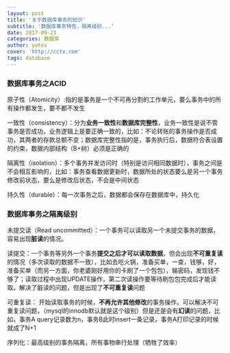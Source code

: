 ```yaml
---
layout: post
title: '关于数据库事务的知识'
subtitle: '数据库事务特性，隔离级别...'
date: 2017-09-23
categories: 数据库
author: yates
cover: 'http://cctv.com'
tags: database
---
```


### 数据库事务之ACID
原子性（Atomicity）:指的是事务是一个不可再分割的工作单元，要么事务中的所有操作都发生，要不都不发生

一致性（consistency）：分为**业务一致性**和**数据库完整性**，业务一致性是说不管事务是否成功，业务逻辑上是要正确一致的，比如：不论转账的事务操作是否成功，其两者的存款总额不变；数据库完整性指的是，事务执行后，数据符合表设置的约束，数据内部结构（B+树）必须是正确的

隔离性（isolation）：多个事务并发访问时（特别是访问相同数据时），事务之间是不会相互影响的，比如：事务查看数据更新时，数据所处的状态要么是另一个事务修改前状态，要么是修改后状态，不会是中间状态

持久性（durable）：每一次事务之后，数据都会保存在数据库中，持久化

### 数据库事务之隔离级别
未提交读（Read uncommitted）：一个事务可以读取另一个未提交事务的数据，容易出现**脏读**的情况。

读提交：一个事务等另外一个事务**提交之后才可以读取数据**，但会出现**不可重复读**的情况（多次读取的数据不一致），比如去吃火锅，准备买单，一查，钱够，好，准备买单（而另一方面，你老婆刚好用你的卡刷了一个包包），输密码，发现钱不够了；读取过程中出现UPDATE操作，第二次读操作要等待刷包包完成后才能读取。解决了脏读的问题，但是出现了**不可重复读**问题

可重复读： 开始读取事务的时候，**不再允许其他修改**的事务操作。可以解决不可重复读问题，（mysql的innodb默认就是这个级别）但是还是会有**幻读**的问题，比如，事务A query记录数为n，事务B此时insert一条记录，事务A打印记录的时候就成了N+1

序列化：最高级别的事务隔离，所有事物串行处理（牺牲了效率）